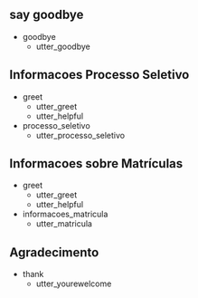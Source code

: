 ## say goodbye
* goodbye
  - utter_goodbye

## Informacoes Processo Seletivo
* greet
  - utter_greet
  - utter_helpful
* processo_seletivo
  - utter_processo_seletivo

## Informacoes sobre Matrículas
* greet
  - utter_greet
  - utter_helpful
* informacoes_matricula
  - utter_matricula

## Agradecimento
* thank
  - utter_yourewelcome
